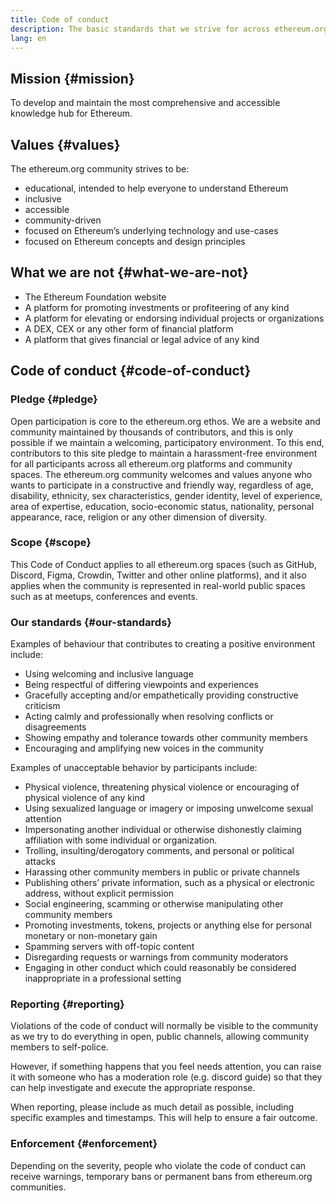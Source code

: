 ```yaml
---
title: Code of conduct
description: The basic standards that we strive for across ethereum.org spaces.
lang: en
---
```


## Mission {#mission}

To develop and maintain the most comprehensive and accessible knowledge hub for Ethereum.

## Values {#values}

The ethereum.org community strives to be:

- educational, intended to help everyone to understand Ethereum
- inclusive
- accessible
- community-driven
- focused on Ethereum’s underlying technology and use-cases
- focused on Ethereum concepts and design principles

## What we are not {#what-we-are-not}

- The Ethereum Foundation website
- A platform for promoting investments or profiteering of any kind
- A platform for elevating or endorsing individual projects or organizations
- A DEX, CEX or any other form of financial platform
- A platform that gives financial or legal advice of any kind

## Code of conduct {#code-of-conduct}

### Pledge {#pledge}

Open participation is core to the ethereum.org ethos. We are a website and community maintained by thousands of contributors, and this is only possible if we maintain a welcoming, participatory environment. To this end, contributors to this site pledge to maintain a harassment-free environment for all participants across all ethereum.org platforms and community spaces. The ethereum.org community welcomes and values anyone who wants to participate in a constructive and friendly way, regardless of age, disability, ethnicity, sex characteristics, gender identity, level of experience, area of expertise, education, socio-economic status, nationality, personal appearance, race, religion or any other dimension of diversity.

### Scope {#scope}

This Code of Conduct applies to all ethereum.org spaces (such as GitHub, Discord, Figma, Crowdin, Twitter and other online platforms), and it also applies when the community is represented in real-world public spaces such as at meetups, conferences and events.

### Our standards {#our-standards}

Examples of behaviour that contributes to creating a positive environment include:

- Using welcoming and inclusive language
- Being respectful of differing viewpoints and experiences
- Gracefully accepting and/or empathetically providing constructive criticism
- Acting calmly and professionally when resolving conflicts or disagreements
- Showing empathy and tolerance towards other community members
- Encouraging and amplifying new voices in the community

Examples of unacceptable behavior by participants include:

- Physical violence, threatening physical violence or encouraging of physical violence of any kind
- Using sexualized language or imagery or imposing unwelcome sexual attention
- Impersonating another individual or otherwise dishonestly claiming affiliation with some individual or organization.
- Trolling, insulting/derogatory comments, and personal or political attacks
- Harassing other community members in public or private channels
- Publishing others’ private information, such as a physical or electronic address, without explicit permission
- Social engineering, scamming or otherwise manipulating other community members
- Promoting investments, tokens, projects or anything else for personal monetary or non-monetary gain
- Spamming servers with off-topic content
- Disregarding requests or warnings from community moderators
- Engaging in other conduct which could reasonably be considered inappropriate in a professional setting

### Reporting {#reporting}

Violations of the code of conduct will normally be visible to the community as we try to do everything in open, public channels, allowing community members to self-police.

However, if something happens that you feel needs attention, you can raise it with someone who has a moderation role (e.g. discord guide) so that they can help investigate and execute the appropriate response.

When reporting, please include as much detail as possible, including specific examples and timestamps. This will help to ensure a fair outcome.

### Enforcement {#enforcement}

Depending on the severity, people who violate the code of conduct can receive warnings, temporary bans or permanent bans from ethereum.org communities.
